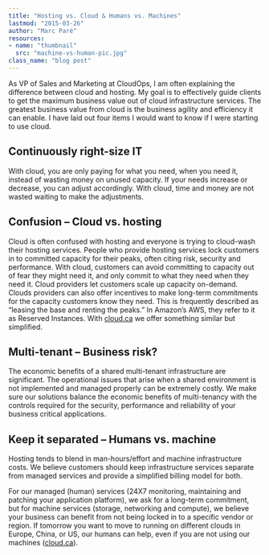 ```yaml
---
title: "Hosting vs. Cloud & Humans vs. Machines"
lastmod: "2015-03-26"
author: "Marc Paré"
resources:
- name: "thumbnail"
  src: "machine-vs-human-pic.jpg"
class_name: "blog post"
---
```


<p>As VP of Sales and Marketing at CloudOps, I am often explaining the difference between cloud and hosting. My goal is to effectively guide clients to get the maximum business value out of cloud infrastructure services. The greatest business value from cloud is the business agility and efficiency it can enable. I have laid out four items I would want to know if I were starting to use cloud.</p><h2>Continuously right-size IT</h2><p>With cloud, you are only paying for what you need, when you need it, instead of wasting money on unused capacity. If your needs increase or decrease, you can adjust accordingly. With cloud, time and money are not wasted waiting to make the adjustments.</p><h2>Confusion – Cloud vs. hosting</h2><p>Cloud is often confused with hosting and everyone is trying to cloud-wash their hosting services. People who provide hosting services lock customers in to committed capacity for their peaks, often citing risk, security and performance. With cloud, customers can avoid committing to capacity out of fear they might need it, and only commit to what they need when they need it. Cloud providers let customers scale up capacity on-demand. Clouds providers can also offer incentives to make long-term commitments for the capacity customers know they need. This is frequently described as “leasing the base and renting the peaks.” In Amazon’s AWS, they refer to it as Reserved Instances. With <a href="https://cloud.ca" target="_blank">cloud.ca</a> we offer something similar but simplified.</p><h2>Multi-tenant – Business risk?</h2><p>The economic benefits of a shared multi-tenant infrastructure are significant. The operational issues that arise when a shared environment is not implemented and managed properly can be extremely costly. We make sure our solutions balance the economic benefits of multi-tenancy with the controls required for the security, performance and reliability of your business critical applications.</p><h2>Keep it separated – Humans vs. machine</h2><p>Hosting tends to blend in man-hours/effort and machine infrastructure costs. We believe customers should keep infrastructure services separate from managed services and provide a simplified billing model for both.</p><p>For our managed (human) services (24X7 monitoring, maintaining and patching your application platform), we ask for a long-term commitment, but for machine services (storage, networking and compute), we believe your business can benefit from not being locked in to a specific vendor or region. If tomorrow you want to move to running on different clouds in Europe, China, or US, our humans can help, even if you are not using our machines (<a href="https://cloud.ca" target="_blank">cloud.ca</a>).</p><p>&nbsp;</p>
